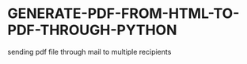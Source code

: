 # GENERATE-PDF-FROM-HTML-TO-PDF-THROUGH-PYTHON
sending pdf file through mail to multiple recipients
